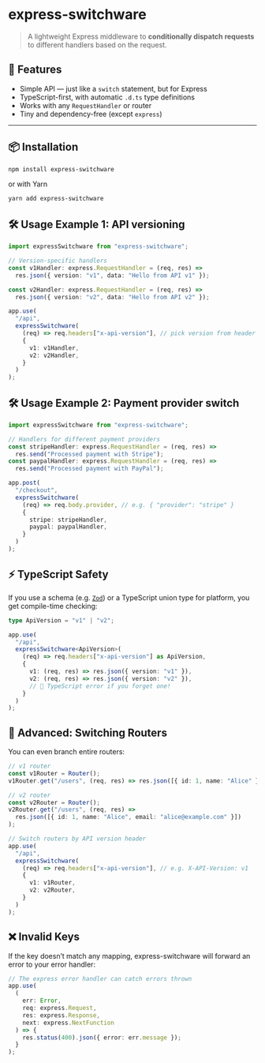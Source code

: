 # express-switchware

> A lightweight Express middleware to **conditionally dispatch requests** to different handlers based on the request.

## 🚀 Features

- Simple API — just like a `switch` statement, but for Express
- TypeScript-first, with automatic `.d.ts` type definitions
- Works with any `RequestHandler` or router
- Tiny and dependency-free (except `express`)

---

## 📦 Installation

```bash
npm install express-switchware
```

or with Yarn

```bash
yarn add express-switchware
```

## 🛠 Usage Example 1: API versioning

```ts
import expressSwitchware from "express-switchware";

// Version-specific handlers
const v1Handler: express.RequestHandler = (req, res) =>
  res.json({ version: "v1", data: "Hello from API v1" });

const v2Handler: express.RequestHandler = (req, res) =>
  res.json({ version: "v2", data: "Hello from API v2" });

app.use(
  "/api",
  expressSwitchware(
    (req) => req.headers["x-api-version"], // pick version from header
    {
      v1: v1Handler,
      v2: v2Handler,
    }
  )
);
```

## 🛠 Usage Example 2: Payment provider switch

```ts
import expressSwitchware from "express-switchware";

// Handlers for different payment providers
const stripeHandler: express.RequestHandler = (req, res) =>
  res.send("Processed payment with Stripe");
const paypalHandler: express.RequestHandler = (req, res) =>
  res.send("Processed payment with PayPal");

app.post(
  "/checkout",
  expressSwitchware(
    (req) => req.body.provider, // e.g. { "provider": "stripe" }
    {
      stripe: stripeHandler,
      paypal: paypalHandler,
    }
  )
);
```

## ⚡ TypeScript Safety

If you use a schema (e.g. [`Zod`](https://zod.dev/)) or a TypeScript union type for platform, you get compile-time checking:

```ts
type ApiVersion = "v1" | "v2";

app.use(
  "/api",
  expressSwitchware<ApiVersion>(
    (req) => req.headers["x-api-version"] as ApiVersion,
    {
      v1: (req, res) => res.json({ version: "v1" }),
      v2: (req, res) => res.json({ version: "v2" }),
      // 🚫 TypeScript error if you forget one!
    }
  )
);
```

## 🧩 Advanced: Switching Routers

You can even branch entire routers:

```ts
// v1 router
const v1Router = Router();
v1Router.get("/users", (req, res) => res.json([{ id: 1, name: "Alice" }]));

// v2 router
const v2Router = Router();
v2Router.get("/users", (req, res) =>
  res.json([{ id: 1, name: "Alice", email: "alice@example.com" }])
);

// Switch routers by API version header
app.use(
  "/api",
  expressSwitchware(
    (req) => req.headers["x-api-version"], // e.g. X-API-Version: v1
    {
      v1: v1Router,
      v2: v2Router,
    }
  )
);
```

## ❌ Invalid Keys

If the key doesn’t match any mapping, express-switchware will forward an error to your error handler:

```ts
// The express error handler can catch errors thrown
app.use(
  (
    err: Error,
    req: express.Request,
    res: express.Response,
    next: express.NextFunction
  ) => {
    res.status(400).json({ error: err.message });
  }
);
```
